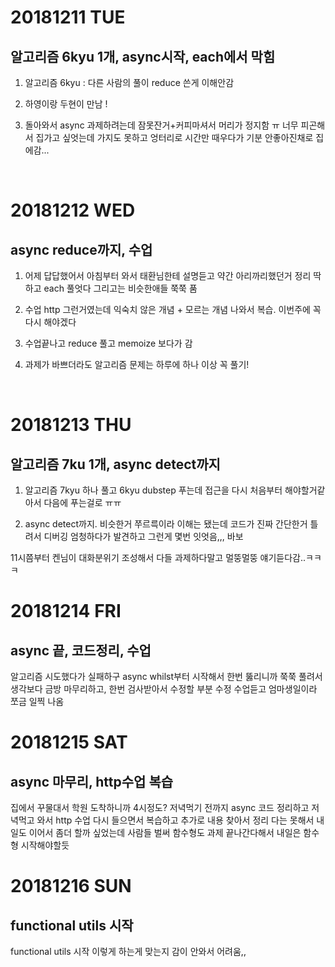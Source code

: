 # 20181211 TUE
## 알고리즘 6kyu 1개, async시작, each에서 막힘

1. 알고리즘 6kyu : 다른 사람의 풀이 reduce 쓴게 이해안감

2. 하영이랑 두현이 만남 ! 

3. 돌아와서 async 과제하려는데 잠못잔거+커피마셔서 머리가 정지함 ㅠ
너무 피곤해서 집가고 싶엇는데 가지도 못하고 엉터리로 시간만 때우다가 기분 안좋아진채로 집에감...
<br />


# 20181212 WED
## async reduce까지, 수업

1. 어제 답답했어서 아침부터 와서 태환님한테 설명듣고 
약간 아리까리했던거 정리 딱 하고 each 풀엇다
그리고는 비슷한애들 쭉쭉 품

2. 수업 http 그런거였는데 익숙치 않은 개념 + 모르는 개념 나와서 복습. 이번주에 꼭 다시 해야겠다

3. 수업끝나고 reduce 풀고 memoize 보다가 감 

4. 과제가 바쁘더라도 알고리즘 문제는 하루에 하나 이상 꼭 풀기!
<br />


# 20181213 THU
## 알고리즘 7ku 1개, async detect까지

1. 알고리즘 7kyu 하나 풀고 
6kyu dubstep 푸는데 접근을 다시 처음부터 해야할거같아서 다음에 푸는걸로 ㅠㅠ

2. async detect까지. 
비슷한거 쭈르륵이라 이해는 됐는데 코드가 진짜 간단한거 틀려서 
디버깅 엄청하다가 발견하고 그런게 몇번 잇엇음,,, 바보 

11시쯤부터 켄님이 대화분위기 조성해서 다들 과제하다말고 멀뚱멀뚱 얘기듣다감..ㅋㅋㅋ
<br />


# 20181214 FRI
## async 끝, 코드정리, 수업

알고리즘 시도했다가 실패하구 
async whilst부터 시작해서 한번 뚫리니까 쭉쭉 풀려서 
생각보다 금방 마무리하고, 한번 검사받아서 수정할 부분 수정 
수업듣고 엄마생일이라 쪼금 일찍 나옴
<br />


# 20181215 SAT
## async 마무리, http수업 복습

집에서 꾸물대서 학원 도착하니까 4시정도? 
저녁먹기 전까지 async 코드 정리하고 
저녁먹고 와서 http 수업 다시 들으면서 복습하고 추가로 내용 찾아서 정리 
다는 못해서 내일도 이어서 좀더 할까 싶었는데 사람들 벌써 함수형도 과제 끝나간다해서 내일은 함수형 시작해야할듯
<br />


# 20181216 SUN
## functional utils 시작

functional utils 시작
이렇게 하는게 맞는지 감이 안와서 어려움,,
